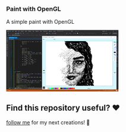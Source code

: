 ### Paint with OpenGL
A simple paint with OpenGL


<img src="https://github.com/hamta-niknazar/Paint_with_OpenGL/blob/master/MsPaint9.png" width="60%"/>


## Find this repository useful? ❤️
[follow me](https://github.com/hamta-niknazar) for my next creations! 🤩
